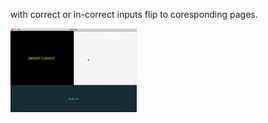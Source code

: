 
with correct or in-correct inputs flip to coresponding pages.

<img src='/f_multiWondow/out.gif' height="40%" width="40%">
